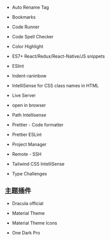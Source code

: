 - Auto Rename Tag

- Bookmarks

- Code Runner

- Code Spell Checker

- Color Highlight

- ES7+ React/Redux/React-Native/JS snippets

- ESlint

- Indent-raninbow

- IntelliSense for CSS class names in HTML

- Live Server

- open in browser

- Path Intellisense

- Prettier - Code formatter

- Prettier ESLint

- Project Manager

- Remote - SSH

- Tailwind CSS IntelliSense

- Type Challenges



## 主题插件

- Dracula official

- Material Theme

- Material Theme Icons

- One Dark Pro
